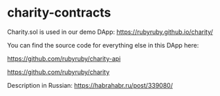 # charity-contracts
Charity.sol is used in our demo DApp: https://rubyruby.github.io/charity/

You can find the source code for everything else in this DApp here:

https://github.com/rubyruby/charity-api

https://github.com/rubyruby/charity

Description in Russian: https://habrahabr.ru/post/339080/
